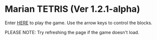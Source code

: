 # Marian TETRIS (Ver 1.2.1-alpha)
Enter [HERE](https://mlacosta.github.io/Marian-TETRIS/index.html) to play the game. Use the arrow keys to control the blocks.

PLEASE NOTE: Try refreshing the page if the game doesn't load.

